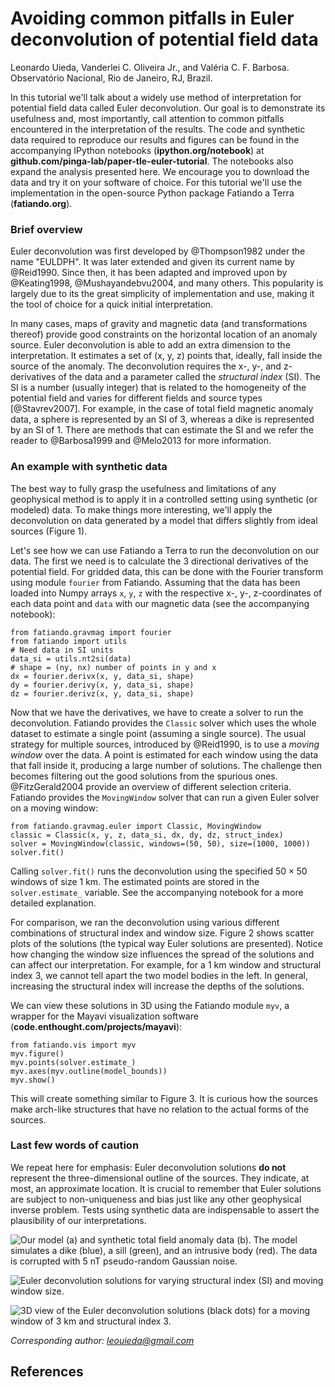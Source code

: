 Avoiding common pitfalls in Euler deconvolution of potential field data
=======================================================================

Leonardo Uieda, Vanderlei C. Oliveira Jr., and Valéria C. F. Barbosa.
Observatório Nacional, Rio de Janeiro, RJ, Brazil.

In this tutorial
we'll talk about
a widely use method
of interpretation for potential field data
called Euler deconvolution.
Our goal is to
demonstrate its usefulness
and, most importantly,
call attention to
common pitfalls encountered
in the interpretation of the results.
The code and synthetic data
required to reproduce our results and figures
can be found in
the accompanying IPython notebooks
(**ipython.org/notebook**)
at **github.com/pinga-lab/paper-tle-euler-tutorial**.
The notebooks also expand
the analysis presented here.
We encourage you to download the data
and try it on your software of choice.
For this tutorial we'll use
the implementation in
the open-source Python package
Fatiando a Terra (**fatiando.org**).

### Brief overview

Euler deconvolution
was first developed by @Thompson1982
under the name "EULDPH".
It was later extended
and given its current name
by @Reid1990.
Since then,
it has been adapted and improved upon
by @Keating1998,
@Mushayandebvu2004,
and many others.
This popularity is largely due to its
the great simplicity of
implementation and use,
making it the tool of choice for
a quick initial interpretation.

In many cases,
maps of gravity and magnetic data
(and transformations thereof)
provide good constraints on
the horizontal location of an anomaly source.
Euler deconvolution is
able to add an extra dimension
to the interpretation.
It estimates
a set of (x, y, z) points
that, ideally, fall inside
the source of the anomaly.
The deconvolution requires
the x-, y-, and z-derivatives of the data
and a parameter called the *structural index* (SI).
The SI is a number (usually integer)
that is related to
the homogeneity of the potential field
and varies for different fields and source types
[@Stavrev2007].
For example,
in the case of total field magnetic anomaly data,
a sphere is represented by an SI of 3,
whereas a dike is represented by an SI of 1.
There are methods
that can estimate the SI
and we refer the reader to
@Barbosa1999
and
@Melo2013
for more information.

### An example with synthetic data

The best way to
fully grasp the usefulness and limitations
of any geophysical method
is to apply it in a controlled setting
using synthetic (or modeled) data.
To make things more interesting,
we'll apply the deconvolution
on data generated by a model
that differs slightly from ideal sources
(Figure 1).

Let's see how
we can use Fatiando a Terra to
run the deconvolution on our data.
The first we need
is to calculate
the 3 directional derivatives
of the potential field.
For gridded data,
this can be done
with the Fourier transform
using module `fourier`
from Fatiando.
Assuming that the data
has been loaded into
Numpy arrays `x`, `y`, `z`
with the respective x-, y-, z-coordinates of each data point
and `data` with our magnetic data
(see the accompanying notebook):

    from fatiando.gravmag import fourier
    from fatiando import utils
    # Need data in SI units
    data_si = utils.nt2si(data)
    # shape = (ny, nx) number of points in y and x
    dx = fourier.derivx(x, y, data_si, shape)
    dy = fourier.derivy(x, y, data_si, shape)
    dz = fourier.derivz(x, y, data_si, shape)

Now that we have the derivatives,
we have to create a solver to run the deconvolution.
Fatiando provides the `Classic` solver
which uses the whole dataset
to estimate a single point
(assuming a single source).
The usual strategy for multiple sources,
introduced by @Reid1990,
is to use a *moving window* over the data.
A point is estimated
for each window using
the data that fall inside it,
producing a large number of solutions.
The challenge then becomes
filtering out the good solutions
from the spurious ones.
@FitzGerald2004 provide
an overview of different selection criteria.
Fatiando provides
the `MovingWindow` solver
that can run a given Euler solver
on a moving window:

    from fatiando.gravmag.euler import Classic, MovingWindow
    classic = Classic(x, y, z, data_si, dx, dy, dz, struct_index)
    solver = MovingWindow(classic, windows=(50, 50), size=(1000, 1000))
    solver.fit()

Calling `solver.fit()` runs the deconvolution
using the specified $50 \times 50$ windows of size 1 km.
The estimated points are stored
in the `solver.estimate_` variable.
See the accompanying notebook
for a more detailed explanation.

For comparison,
we ran the deconvolution
using various different combinations
of structural index and window size.
Figure 2 shows
scatter plots of the solutions
(the typical way Euler solutions are presented).
Notice how changing the window size
influences the spread of the solutions
and can affect our interpretation.
For example,
for a 1 km window and structural index 3,
we cannot tell apart
the two model bodies in the left.
In general,
increasing the structural index
will increase the depths of the solutions.

We can view these solutions in 3D
using the Fatiando module `myv`,
a wrapper for the Mayavi visualization software
(**code.enthought.com/projects/mayavi**):

    from fatiando.vis import myv
    myv.figure()
    myv.points(solver.estimate_)
    myv.axes(myv.outline(model_bounds))
    myv.show()

This will create
something similar to Figure 3.
It is curious how the sources
make arch-like structures
that have no relation to
the actual forms of the sources.

### Last few words of caution

We repeat here for emphasis:
Euler deconvolution solutions
**do not** represent
the three-dimensional outline
of the sources.
They indicate, at most,
an approximate location.
It is crucial to remember that
Euler solutions are subject to
non-uniqueness and bias
just like any other geophysical inverse problem.
Tests using synthetic data
are indispensable to assert
the plausibility of our interpretations.

![Our model (a) and synthetic total field anomaly data (b).
The model simulates a dike (blue), a sill (green), and an intrusive body (red).
The data is corrupted with 5 nT pseudo-random Gaussian noise.](
fig/data-model-low.png)

![Euler deconvolution solutions for varying structural index (SI) and moving
window size.](
fig/euler-solutions-low.png)

![3D view of the Euler deconvolution solutions (black dots)
for a moving window of 3 km and structural index 3.](
fig/euler-solutions-3d-composite-low.png)

*Corresponding author: leouieda@gmail.com*

References
----------


